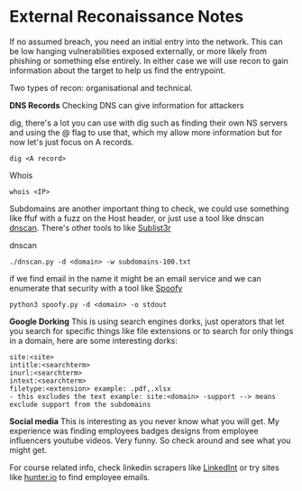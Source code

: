 # External Reconaissance Notes

If no assumed breach, you need an initial entry into the network. This can be low hanging vulnerabilities exposed externally, or more likely from phishing or something else entirely. In either case we will use recon to gain information about the target to help us find the entrypoint. 

Two types of recon: organisational and technical.

**DNS Records**
Checking DNS can give information for attackers

dig, there's a lot you can use with dig such as finding their own NS servers and using the @ flag to use that, which my allow more information but for now let's just focus on A records. 
```
dig <A record>
```

Whois
```
whois <IP>
```

Subdomains are another important thing to check, we could use something like ffuf with a fuzz on the Host header, or just use a tool like dnscan [dnscan](https://github.com/rbsec/dnscan). There's other tools to like [Sublist3r](https://github.com/aboul3la/Sublist3r)

dnscan
```
./dnscan.py -d <domain> -w subdomains-100.txt
```

if we find email in the name it might be an email service and we can enumerate that security with a tool like [Spoofy](https://github.com/MattKeeley/Spoofy)
```
python3 spoofy.py -d <domain> -o stdout
```

**Google Dorking**
This is using search engines dorks, just operators that let you search for specific things like file extensions or to search for only things in a domain, here are some interesting dorks:
```
site:<site>
intitle:<searchterm>
inurl:<searchterm>
intext:<searchterm>
filetype:<extension> example: .pdf,.xlsx
- this excludes the text example: site:<domain> -support --> means exclude support from the subdomains
```

**Social media**
This is interesting as you never know what you will get. My experience was finding employees badges designs from employee influencers youtube videos. Very funny. So check around and see what you might get. 

For course related info, check linkedin scrapers like [LinkedInt](https://github.com/vysecurity/LinkedInt) or try sites like [hunter.io](https://hunter.io/) to find employee emails. 
